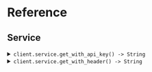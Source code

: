 # Reference
## Service
<details><summary><code>client.service.get_with_api_key() -> String</code></summary>
<dl>
<dd>

#### 📝 Description

<dl>
<dd>

<dl>
<dd>

GET request with custom api key
</dd>
</dl>
</dd>
</dl>

#### 🔌 Usage

<dl>
<dd>

<dl>
<dd>

```ruby
client.service.get_with_api_key();
```
</dd>
</dl>
</dd>
</dl>


</dd>
</dl>
</details>

<details><summary><code>client.service.get_with_header() -> String</code></summary>
<dl>
<dd>

#### 📝 Description

<dl>
<dd>

<dl>
<dd>

GET request with custom api key
</dd>
</dl>
</dd>
</dl>

#### 🔌 Usage

<dl>
<dd>

<dl>
<dd>

```ruby
client.service.get_with_header({
  xEndpointHeader:'X-Endpoint-Header'
});
```
</dd>
</dl>
</dd>
</dl>

#### ⚙️ Parameters

<dl>
<dd>

<dl>
<dd>

**xEndpointHeader:** `String` — Specifies the endpoint key.
    
</dd>
</dl>
</dd>
</dl>


</dd>
</dl>
</details>
